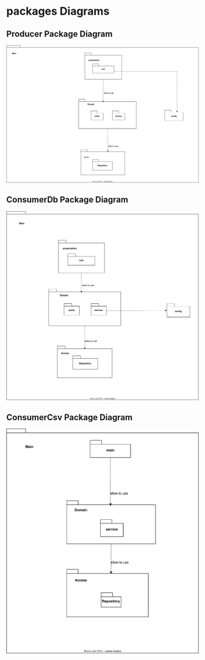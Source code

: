 # packages Diagrams

## Producer Package Diagram

<p align="center">
    <img src="./diagramas-svg/paqueteProducer.svg"/>
</p>



## ConsumerDb Package Diagram


<p align="center">
    <img src="./diagramas-svg/paqueteConsumerdb-v2.svg"/>
</p>

## ConsumerCsv Package Diagram

<p align="center">
    <img src="./diagramas-svg/paqueteConsumercsv.svg"/>
</p>